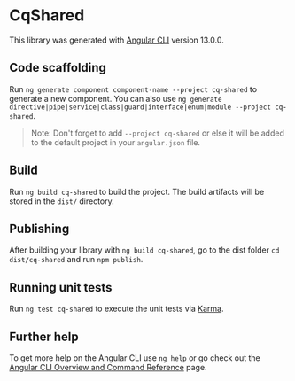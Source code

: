# CqShared

This library was generated with [Angular CLI](https://github.com/angular/angular-cli) version 13.0.0.

## Code scaffolding

Run `ng generate component component-name --project cq-shared` to generate a new component. You can also use `ng generate directive|pipe|service|class|guard|interface|enum|module --project cq-shared`.
> Note: Don't forget to add `--project cq-shared` or else it will be added to the default project in your `angular.json` file. 

## Build

Run `ng build cq-shared` to build the project. The build artifacts will be stored in the `dist/` directory.

## Publishing

After building your library with `ng build cq-shared`, go to the dist folder `cd dist/cq-shared` and run `npm publish`.

## Running unit tests

Run `ng test cq-shared` to execute the unit tests via [Karma](https://karma-runner.github.io).

## Further help

To get more help on the Angular CLI use `ng help` or go check out the [Angular CLI Overview and Command Reference](https://angular.io/cli) page.
